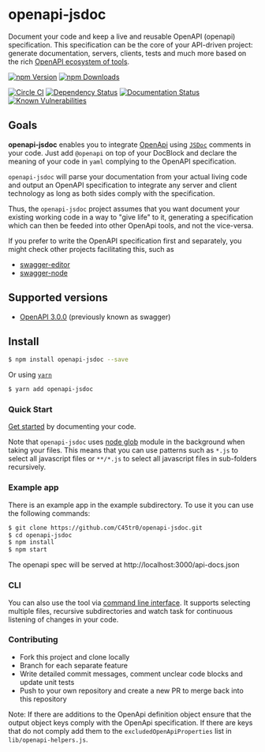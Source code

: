 # openapi-jsdoc

Document your code and keep a live and reusable OpenAPI (openapi) specification. This specification can be the core of your API-driven project: generate
documentation, servers, clients, tests and much more based on the rich [OpenAPI ecosystem of tools](http://swagger.io/).

[![npm Version](https://img.shields.io/npm/v/openapi-jsdoc.svg)](https://www.npmjs.com/package/openapi-jsdoc)
[![npm Downloads](https://img.shields.io/npm/dm/openapi-jsdoc.svg)](https://www.npmjs.com/package/openapi-jsdoc)

[![Circle CI](https://img.shields.io/circleci/project/C45tr0/openapi-jsdoc/master.svg)](https://circleci.com/gh/C45tr0/openapi-jsdoc)
[![Dependency Status](https://img.shields.io/gemnasium/C45tr0/openapi-jsdoc.svg)](https://gemnasium.com/C45tr0/openapi-jsdoc)
[![Documentation Status](http://inch-ci.org/github/C45tr0/openapi-jsdoc.svg?branch=master&style=flat)](http://inch-ci.org/C45tr0/Surnet/openapi-jsdoc)
[![Known Vulnerabilities](https://snyk.io/test/npm/openapi-jsdoc/badge.svg)](https://snyk.io/test/npm/openapi-jsdoc)

## Goals

**openapi-jsdoc** enables you to integrate [OpenApi](http://swagger.io)
using [`JSDoc`](http://usejsdoc.org/) comments in your code. Just add `@openapi` on top of your DocBlock and declare the meaning of your code in `yaml` complying to the OpenAPI specification.

`openapi-jsdoc` will parse your documentation from
your actual living code and output an OpenAPI specification to integrate any server and client
technology as long as both sides comply with the specification.

Thus, the `openapi-jsdoc` project assumes that you want document your existing working code in a way to "give life" to it, generating a specification which can then be feeded into other OpenApi tools, and not the vice-versa.

If you prefer to write the OpenAPI specification first and separately, you might check other projects facilitating this, such as
-  [swagger-editor](http://swagger.io/swagger-editor/)
- [swagger-node](https://github.com/swagger-api/swagger-node)

## Supported versions
* [OpenAPI 3.0.0](https://github.com/OAI/OpenAPI-Specification/blob/master/versions/3.0.0.md) (previously known as swagger)

## Install

```bash
$ npm install openapi-jsdoc --save
```

Or using [`yarn`](https://yarnpkg.com/en/)

```bash
$ yarn add openapi-jsdoc
```

### Quick Start

[Get started](./docs/GETTING-STARTED.md) by documenting your code.

Note that `openapi-jsdoc` uses [node glob](https://github.com/isaacs/node-glob) module in the background when taking your files. This means that you can use patterns such as `*.js` to select all javascript files or `**/*.js` to select all javascript files in sub-folders recursively.

### Example app

There is an example app in the example subdirectory.
To use it you can use the following commands:

```bash
$ git clone https://github.com/C45tr0/openapi-jsdoc.git
$ cd openapi-jsdoc
$ npm install
$ npm start
```

The openapi spec will be served at http://localhost:3000/api-docs.json


### CLI

You can also use the tool via [command line interface](./docs/CLI.md). It supports selecting multiple files, recursive subdirectories and watch task for continuous listening of changes in your code.

### Contributing

- Fork this project and clone locally
- Branch for each separate feature
- Write detailed commit messages, comment unclear code blocks and update unit tests
- Push to your own repository and create a new PR to merge back into this repository

Note: If there are additions to the OpenApi definition object ensure that the output object keys comply with the OpenApi specification.  If there are keys that do not comply add them to the `excludedOpenApiProperties` list in `lib/openapi-helpers.js`.
